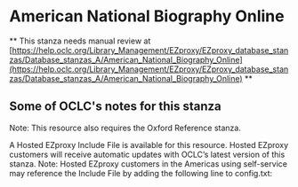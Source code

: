 # American National Biography Online
** This stanza needs manual review at [https://help.oclc.org/Library_Management/EZproxy/EZproxy_database_stanzas/Database_stanzas_A/American_National_Biography_Online](https://help.oclc.org/Library_Management/EZproxy/EZproxy_database_stanzas/Database_stanzas_A/American_National_Biography_Online) **

## Some of OCLC's notes for this stanza

Note: This resource also requires the Oxford Reference stanza.

A Hosted EZproxy Include File is available for this resource. Hosted EZproxy customers will receive automatic updates with OCLC&rsquo;s latest version of this stanza. Note: Hosted EZproxy customers in the Americas using self-service may reference the Include File by adding the following line to config.txt:

&nbsp;
